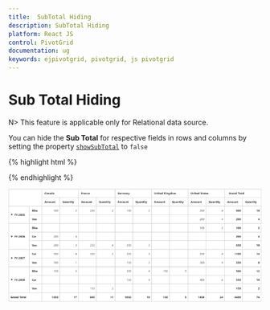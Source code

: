 ```yaml
---
title:  SubTotal Hiding
description: SubTotal Hiding
platform: React JS
control: PivotGrid
documentation: ug
keywords: ejpivotgrid, pivotgrid, js pivotgrid
---
```


# Sub Total Hiding

N> This feature is applicable only for Relational data source.

You can hide the **Sub Total** for respective fields in rows and columns by setting the property [`showSubTotal`](/api/js/ejpivotgrid#members:showSubTotal) to `false`

{% highlight html %}

<script type="text/babel">
        //..         
        var  pivotdataSource = {
            data: pivot_dataset,
            rows: [{ fieldName: "Country", fieldCaption: "Country", showSubTotal: false },{ fieldName: "State", fieldCaption: "State" }],
            columns: [{ fieldName: "Product", fieldCaption: "Product" }],
            values: [{ fieldName: "Amount", fieldCaption: "Amount" },{ fieldName: "Quantity", fieldCaption: "Quantity" }],
            filters: []
        };
        //..
    </script>

{% endhighlight %}

![](SubTotal-Hiding_images/SubTotal.png)

